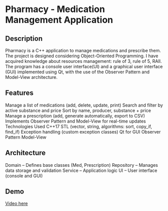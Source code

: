 # Pharmacy - Medication Management Application
## Description
Pharmacy is a C++ application to manage medications and prescribe them. The project is designed considering Object-Oriented Programming. 
I have acquired knowledge about resources management: rule of 3, rule of 5, RAII. The program has a console user interface(UI) and a graphical 
user interface (GUI) implemented using Qt, with the use of the Observer Pattern and Model-View architecture.
## Features
Manage a list of medications (add, delete, update, print)
Search and filter by active substance and price
Sort by name, producer, substance + price
Manage a prescription (add, generate automatically, export to CSV)
Implements Observer Pattern and Model-View for real-time updates
Technologies Used
C++17
STL (vector, string, algorithms: sort, copy_if, find_if)
Exception handling (custom exception classes)
Qt for GUI
Observer Pattern
Model-View
## Architecture
 Domain – Defines base classes (Med, Prescription)
 Repository – Manages data storage and validation
 Service – Application logic
 UI – User interface (console and GUI)
## Demo
[Video here]( https://youtu.be/v2OwC-wIFdU)

